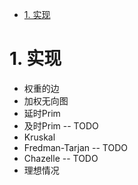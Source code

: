
<!-- TOC -->

- [1. 实现](#1-实现)

<!-- /TOC -->

<a id="markdown-1-实现" name="1-实现"></a>
# 1. 实现

* 权重的边
* 加权无向图
* 延时Prim
* 及时Prim -- TODO
* Kruskal
* Fredman-Tarjan -- TODO
* Chazelle -- TODO
* 理想情况 

